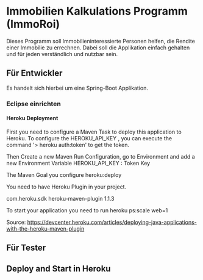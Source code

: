 ﻿# Immobilien Kalkulations Programm (ImmoRoi)
Dieses Programm soll Immobilieninteressierte Personen helfen, die Rendite einer Immobilie zu errechnen. 
Dabei soll die Applikation einfach gehalten und für jeden verständlich und nutzbar sein.


## Für Entwickler
Es handelt sich hierbei um eine Spring-Boot Applikation.

### Eclipse einrichten
#### Heroku Deployment
First you need to configure a Maven Task to deploy this application to Heroku. To configure the HEROKU_API_KEY
, you can execute the command '> heroku auth:token' to get the token. 

Then Create a new Maven Run Configuration, go to Environment and add a new Environment Variable
HEROKU_API_KEY : Token Key

The Maven Goal you configure heroku:deploy

You need to have Heroku Plugin in your project.

<plugin>
	<groupId>com.heroku.sdk</groupId>
	<artifactId>heroku-maven-plugin</artifactId>
	<version>1.1.3</version>
</plugin>

To start your application you need to run 
heroku ps:scale web=1

Source: https://devcenter.heroku.com/articles/deploying-java-applications-with-the-heroku-maven-plugin
 
 
## Für Tester



## Deploy and Start in Heroku
 